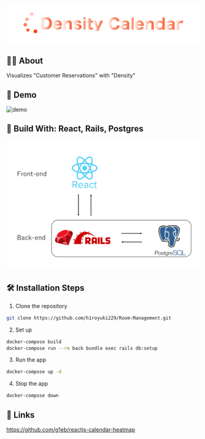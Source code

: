 ![OLLEHTO](front/public/title.png "Title Image")


## 🤷‍♀️ About
Visualizes "Customer Reservations" with "Density"
## 🚀 Demo

![demo](https://user-images.githubusercontent.com/34239241/117567855-00b2df80-b0f9-11eb-838d-d87a3260e3d4.gif)

## 🧐 Build With: React, Rails, Postgres
![BuildWith](buildwith.png "Build With")


## 🛠️ Installation Steps

1. Clone the repository

```bash
git clone https://github.com/h1royuki229/Room-Management.git
```

2. Set up

```bash
docker-compose build
docker-compose run --rm back bundle exec rails db:setup
```

3. Run the app

```bash
docker-compose up -d
```

4. Stop the app

```bash
docker-compose down
```


## 🙏 Links
https://github.com/g1eb/reactjs-calendar-heatmap